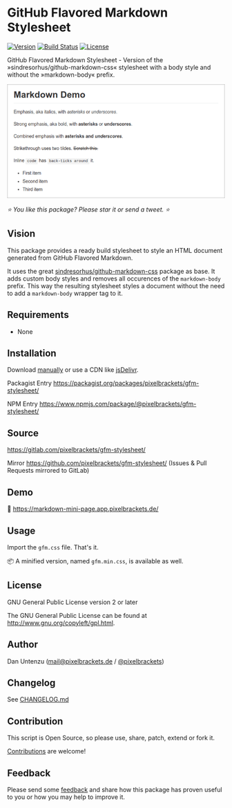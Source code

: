 # GitHub Flavored Markdown Stylesheet

[![Version](https://img.shields.io/packagist/v/pixelbrackets/gfm-stylesheet.svg?style=flat-square)](https://packagist.org/packages/pixelbrackets/gfm-stylesheet/)
[![Build Status](https://img.shields.io/gitlab/pipeline/pixelbrackets/gfm-stylesheet?style=flat-square)](https://gitlab.com/pixelbrackets/gfm-stylesheet/pipelines)
[![License](https://img.shields.io/badge/license-gpl--2.0--or--later-blue.svg?style=flat-square)](https://spdx.org/licenses/GPL-2.0-or-later.html)

GitHub Flavored Markdown Stylesheet - Version of the »sindresorhus/github-markdown-css« stylesheet with a body style and without the »markdown-body« prefix.

![Screenshot](./docs/screenshot.png)

_⭐ You like this package? Please star it or send a tweet. ⭐_

## Vision

This package provides a ready build stylesheet to style an HTML document
generated from GitHub Flavored Markdown.

It uses the great [sindresorhus/github-markdown-css](https://github.com/sindresorhus/github-markdown-css)
package as base. It adds custom body styles and removes all occurences of the
`markdown-body` prefix. This way the resulting stylesheet styles a document
without the need to add a `markdown-body` wrapper tag to it.

## Requirements

- None

## Installation

Download [manually](https://gitlab.com/pixelbrackets/gfm-stylesheet/-/raw/master/dist/gfm.css?inline=false)
or use a CDN like [jsDelivr](https://cdn.jsdelivr.net/gh/pixelbrackets/gfm-stylesheet/dist/gfm.min.css).

Packagist Entry https://packagist.org/packages/pixelbrackets/gfm-stylesheet/

NPM Entry https://www.npmjs.com/package/@pixelbrackets/gfm-stylesheet/

## Source

https://gitlab.com/pixelbrackets/gfm-stylesheet/

Mirror https://github.com/pixelbrackets/gfm-stylesheet/ (Issues & Pull Requests
mirrored to GitLab)

## Demo

🚀 https://markdown-mini-page.app.pixelbrackets.de/

## Usage

Import the `gfm.css` file. That's it.

📦 A minified version, named `gfm.min.css`, is available as well.

## License

GNU General Public License version 2 or later

The GNU General Public License can be found at http://www.gnu.org/copyleft/gpl.html.

## Author

Dan Untenzu (<mail@pixelbrackets.de> / [@pixelbrackets](https://pixelbrackets.de))

## Changelog

See [CHANGELOG.md](./CHANGELOG.md)

## Contribution

This script is Open Source, so please use, share, patch, extend or fork it.

[Contributions](./CONTRIBUTING.md) are welcome!

## Feedback

Please send some [feedback](https://pixelbrackets.de/) and share how this
package has proven useful to you or how you may help to improve it.
